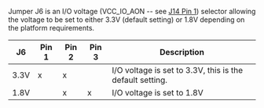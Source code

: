 Jumper J6 is an I/O voltage (VCC_IO_AON -- see [J14 Pin 1](#quark_mcu_dev_kit_c1000/J14Pin1)) selector allowing the voltage to be set to
either 3.3V (default setting) or 1.8V depending on the platform requirements.

| J6    | Pin 1 | Pin 2 | Pin 3 | Description             |
|-------|-------|-------|-------|-------------------------|
| 3.3V  |   x   |   x   |       | I/O voltage is set to 3.3V, this is the default setting.|
|1.8V   |       |   x   |   x   | I/O voltage is set to 1.8V |
